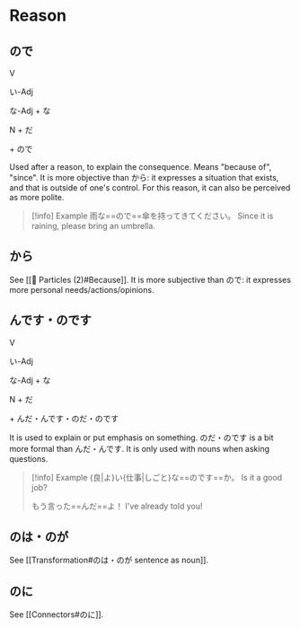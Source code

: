 # Reason

## ので

<div class="usage">
<div class="left">
	<p><span class="box">V</span></p>
	<p><span class="box">い-Adj</span></p>
	<p><span class="box">な-Adj + な</span></p>
	<p><span class="box">N + だ</span></p>
</div>
	<p class="right">+ ので</p>
</div>

Used after a reason, to explain the consequence. Means "because of", "since".
It is more objective than から: it expresses a situation that exists, and that is outside of one's control. For this reason, it can also be perceived as more polite.

> [!info] Example
> 雨な==ので==傘を持ってきてください。
> Since it is raining, please bring an umbrella.

## から

See [[🔰 Particles (2)#Because]].
It is more subjective than ので: it expresses more personal needs/actions/opinions.

## んです・のです

<div class="usage">
<div class="left">
	<p><span class="box">V</span></p>
	<p><span class="box">い-Adj</span></p>
	<p><span class="box">な-Adj + な</span></p>
	<p><span class="box">N + だ</span></p>
</div>
	<p class="right">+ んだ・んです・のだ・のです</p>
</div>

It is used to explain or put emphasis on something.
のだ・のです is a bit more formal than んだ・んです.
It is only used with nouns when asking questions.

> [!info] Example
> {良|よ}い{仕事|しごと}な==のです==か。
> Is it a good job?
> 
> もう言った==んだ==よ！
> I've already told you!

## のは・のが

See [[Transformation#のは・のが sentence as noun]].

## のに

See [[Connectors#のに]].
